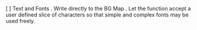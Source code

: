 
[ ] Text and Fonts
    . Write directly to the BG Map
    . Let the function accept a user defined slice of characters so that simple and complex fonts may be used freely.
